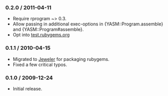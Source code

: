 ### 0.2.0 / 2011-04-11

* Require rprogram ~> 0.3.
* Allow passing in additional exec-options in {YASM::Program.assemble}
  and {YASM::Program#assemble}.
* Opt into [test.rubygems.org](http://test.rubygems.org/)

### 0.1.1 / 2010-04-15

* Migrated to [Jeweler](http://github.com/technicalpickles/jeweler)
  for packaging rubygems.
* Fixed a few critical typos.

### 0.1.0 / 2009-12-24

* Initial release.

